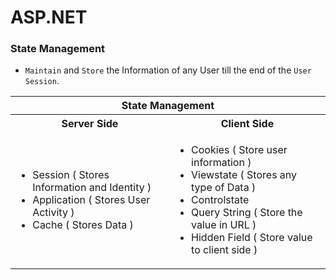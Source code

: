 # ASP.NET 

### State Management
- `Maintain` and `Store` the Information of any User till the end of the `User Session`.

<table align=center>
  <tr><th colspan=2>State Management</th></tr>
  <tr><th>Server Side</th><th>Client Side</th></tr>
  <tr>
    <td>
      <ul>
        <li>Session ( Stores Information and Identity )</li>
        <li>Application ( Stores User Activity )</li>
        <li>Cache ( Stores Data )</li>
      </ul>
    </td>    
    <td>
      <ul>
        <li>Cookies ( Store user information )</li>
        <li>Viewstate ( Stores any type of Data )</li>
        <li>Controlstate</li>
        <li>Query String ( Store the value in URL )</li>
        <li>Hidden Field ( Store value to client side )</li>
      </ul>
    </td>    
  </tr>
</table>
